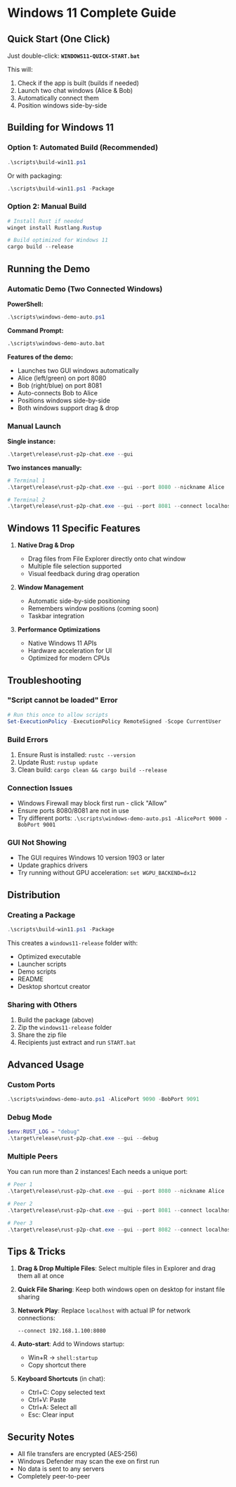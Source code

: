 # Windows 11 Complete Guide

## Quick Start (One Click)

Just double-click: **`WINDOWS11-QUICK-START.bat`**

This will:
1. Check if the app is built (builds if needed)
2. Launch two chat windows (Alice & Bob)
3. Automatically connect them
4. Position windows side-by-side

## Building for Windows 11

### Option 1: Automated Build (Recommended)
```powershell
.\scripts\build-win11.ps1
```

Or with packaging:
```powershell
.\scripts\build-win11.ps1 -Package
```

### Option 2: Manual Build
```powershell
# Install Rust if needed
winget install Rustlang.Rustup

# Build optimized for Windows 11
cargo build --release
```

## Running the Demo

### Automatic Demo (Two Connected Windows)

**PowerShell:**
```powershell
.\scripts\windows-demo-auto.ps1
```

**Command Prompt:**
```cmd
.\scripts\windows-demo-auto.bat
```

**Features of the demo:**
- Launches two GUI windows automatically
- Alice (left/green) on port 8080
- Bob (right/blue) on port 8081
- Auto-connects Bob to Alice
- Positions windows side-by-side
- Both windows support drag & drop

### Manual Launch

**Single instance:**
```powershell
.\target\release\rust-p2p-chat.exe --gui
```

**Two instances manually:**
```powershell
# Terminal 1
.\target\release\rust-p2p-chat.exe --gui --port 8080 --nickname Alice

# Terminal 2
.\target\release\rust-p2p-chat.exe --gui --port 8081 --connect localhost:8080 --nickname Bob
```

## Windows 11 Specific Features

1. **Native Drag & Drop**
   - Drag files from File Explorer directly onto chat window
   - Multiple file selection supported
   - Visual feedback during drag operation

2. **Window Management**
   - Automatic side-by-side positioning
   - Remembers window positions (coming soon)
   - Taskbar integration

3. **Performance Optimizations**
   - Native Windows 11 APIs
   - Hardware acceleration for UI
   - Optimized for modern CPUs

## Troubleshooting

### "Script cannot be loaded" Error
```powershell
# Run this once to allow scripts
Set-ExecutionPolicy -ExecutionPolicy RemoteSigned -Scope CurrentUser
```

### Build Errors
1. Ensure Rust is installed: `rustc --version`
2. Update Rust: `rustup update`
3. Clean build: `cargo clean && cargo build --release`

### Connection Issues
- Windows Firewall may block first run - click "Allow"
- Ensure ports 8080/8081 are not in use
- Try different ports: `.\scripts\windows-demo-auto.ps1 -AlicePort 9000 -BobPort 9001`

### GUI Not Showing
- The GUI requires Windows 10 version 1903 or later
- Update graphics drivers
- Try running without GPU acceleration: `set WGPU_BACKEND=dx12`

## Distribution

### Creating a Package
```powershell
.\scripts\build-win11.ps1 -Package
```

This creates a `windows11-release` folder with:
- Optimized executable
- Launcher scripts
- Demo scripts
- README
- Desktop shortcut creator

### Sharing with Others
1. Build the package (above)
2. Zip the `windows11-release` folder
3. Share the zip file
4. Recipients just extract and run `START.bat`

## Advanced Usage

### Custom Ports
```powershell
.\scripts\windows-demo-auto.ps1 -AlicePort 9090 -BobPort 9091
```

### Debug Mode
```powershell
$env:RUST_LOG = "debug"
.\target\release\rust-p2p-chat.exe --gui --debug
```

### Multiple Peers
You can run more than 2 instances! Each needs a unique port:
```powershell
# Peer 1
.\target\release\rust-p2p-chat.exe --gui --port 8080 --nickname Alice

# Peer 2 
.\target\release\rust-p2p-chat.exe --gui --port 8081 --connect localhost:8080 --nickname Bob

# Peer 3
.\target\release\rust-p2p-chat.exe --gui --port 8082 --connect localhost:8080 --nickname Charlie
```

## Tips & Tricks

1. **Drag & Drop Multiple Files**: Select multiple files in Explorer and drag them all at once

2. **Quick File Sharing**: Keep both windows open on desktop for instant file sharing

3. **Network Play**: Replace `localhost` with actual IP for network connections:
   ```
   --connect 192.168.1.100:8080
   ```

4. **Auto-start**: Add to Windows startup:
   - Win+R → `shell:startup`
   - Copy shortcut there

5. **Keyboard Shortcuts** (in chat):
   - Ctrl+C: Copy selected text
   - Ctrl+V: Paste
   - Ctrl+A: Select all
   - Esc: Clear input

## Security Notes

- All file transfers are encrypted (AES-256)
- Windows Defender may scan the exe on first run
- No data is sent to any servers
- Completely peer-to-peer